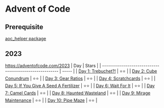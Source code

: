 # Advent of Code

## Prerequisite
[aoc_helper package](https://github.com/Starwort/aoc_helper)

## 2023
https://adventofcode.com/2023
| Day                                                      | Stars |
| -------------------------------------------------------- | ----- |
| [Day 1: Trebuchet?!](2023/day_01.py)                     | ⭐⭐    |
| [Day 2: Cube Conundrum](2023/day_02.py)                  | ⭐⭐    |
| [Day 3: Gear Ratios](2023/day_03.py)                     | ⭐⭐    |
| [Day 4: Scratchcards](2023/day_04.py)                    | ⭐⭐    |
| [Day 5: If You Give A Seed A Fertilizer](2023/day_05.py) | ⭐⭐    |
| [Day 6: Wait For It](2023/day_06.py)                     | ⭐⭐    |
| [Day 7: Camel Cards](2023/day_07.py)                     | ⭐⭐    |
| [Day 8: Haunted Wasteland](2023/day_08.py)               | ⭐⭐    |
| [Day 9: Mirage Maintenance](2023/day_09.py)              | ⭐⭐    |
| [Day 10: Pipe Maze](2023/day_10.py)                      | ⭐⭐    |